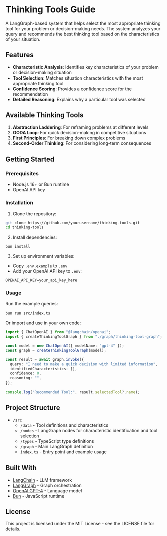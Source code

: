 # Thinking Tools Guide

A LangGraph-based system that helps select the most appropriate thinking tool for your problem or decision-making needs. The system analyzes your query and recommends the best thinking tool based on the characteristics of your situation.

## Features

- **Characteristic Analysis**: Identifies key characteristics of your problem or decision-making situation
- **Tool Selection**: Matches situation characteristics with the most appropriate thinking tool
- **Confidence Scoring**: Provides a confidence score for the recommendation
- **Detailed Reasoning**: Explains why a particular tool was selected

## Available Thinking Tools

1. **Abstraction Laddering**: For reframing problems at different levels
2. **OODA Loop**: For quick decision-making in competitive situations
3. **First Principles**: For breaking down complex problems
4. **Second-Order Thinking**: For considering long-term consequences

## Getting Started

### Prerequisites

- Node.js 16+ or Bun runtime
- OpenAI API key

### Installation

1. Clone the repository:

```bash
git clone https://github.com/yourusername/thinking-tools.git
cd thinking-tools
```

2. Install dependencies:

```bash
bun install
```

3. Set up environment variables:

- Copy `.env.example` to `.env`
- Add your OpenAI API key to `.env`:

```
OPENAI_API_KEY=your_api_key_here
```

### Usage

Run the example queries:

```bash
bun run src/index.ts
```

Or import and use in your own code:

```typescript
import { ChatOpenAI } from "@langchain/openai";
import { createThinkingToolGraph } from "./graph/thinking-tool-graph";

const model = new ChatOpenAI({ modelName: "gpt-4" });
const graph = createThinkingToolGraph(model);

const result = await graph.invoke({
  query: "I need to make a quick decision with limited information",
  identifiedCharacteristics: [],
  confidence: 0,
  reasoning: "",
});

console.log("Recommended Tool:", result.selectedTool?.name);
```

## Project Structure

- `/src`
  - `/data` - Tool definitions and characteristics
  - `/nodes` - LangGraph nodes for characteristic identification and tool selection
  - `/types` - TypeScript type definitions
  - `/graph` - Main LangGraph definition
  - `index.ts` - Entry point and example usage

## Built With

- [LangChain](https://js.langchain.com/) - LLM framework
- [LangGraph](https://github.com/langchain-ai/langgraph-js) - Graph orchestration
- [OpenAI GPT-4](https://openai.com/) - Language model
- [Bun](https://bun.sh) - JavaScript runtime

## License

This project is licensed under the MIT License - see the LICENSE file for details.
